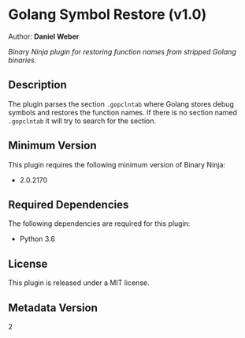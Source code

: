# Golang Symbol Restore (v1.0)
Author: **Daniel Weber**

_Binary Ninja plugin for restoring function names from stripped Golang binaries._
## Description
The plugin parses the section `.gopclntab` where Golang stores debug symbols and restores 
the function names. If there is no section named `.gopclntab` it will try to search for the section.

## Minimum Version

This plugin requires the following minimum version of Binary Ninja:

 *  2.0.2170


## Required Dependencies

The following dependencies are required for this plugin:

 * Python 3.6


## License

This plugin is released under a MIT license.
## Metadata Version

2
